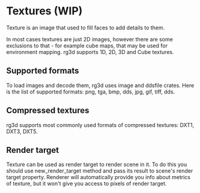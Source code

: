 # Textures (WIP)

 Texture is an image that used to fill faces to add details to them.

 In most cases textures are just 2D images, however there are some exclusions to that -
 for example cube maps, that may be used for environment mapping. rg3d supports 1D, 2D,
 3D and Cube textures.

 ## Supported formats

 To load images and decode them, rg3d uses image and ddsfile crates. Here is the list of
 supported formats: png, tga, bmp, dds, jpg, gif, tiff, dds.

 ## Compressed textures

 rg3d supports most commonly used formats of compressed textures: DXT1, DXT3, DXT5.

 ## Render target

 Texture can be used as render target to render scene in it. To do this you should use
 new_render_target method and pass its result to scene's render target property. Renderer
 will automatically provide you info about metrics of texture, but it won't give you
 access to pixels of render target.